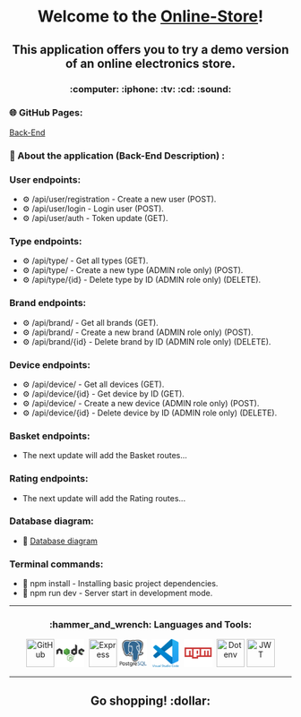 <h1 align="center">Welcome to the <a href="#" target="_blank">Online-Store</a>!</h1>

<!-- BLOG-POST-LIST:START -->

<div align="center">
<h2 align="center">This application offers you to try a demo version of an online electronics store.</h2>
<h3> :computer: :iphone: :tv: :cd: :sound: </div>
</div>

### :globe_with_meridians: GitHub Pages:

<a href="https://github.com/yevhen-arkhipov/online-store-backend" target="_blank">Back-End</a>

### :speech_balloon: About the application (Back-End Description) :

<h3>User endpoints:</h3>

- :gear: /api/user/registration - Create a new user (POST).
- :gear: /api/user/login - Login user (POST).
- :gear: /api/user/auth - Token update (GET).

<h3>Type endpoints:</h3>

- :gear: /api/type/ - Get all types (GET).
- :gear: /api/type/ - Create a new type (ADMIN role only) (POST).
- :gear: /api/type/{id} - Delete type by ID (ADMIN role only) (DELETE).

<h3>Brand endpoints:</h3>

- :gear: /api/brand/ - Get all brands (GET).
- :gear: /api/brand/ - Create a new brand (ADMIN role only) (POST).
- :gear: /api/brand/{id} - Delete brand by ID (ADMIN role only) (DELETE).

<h3>Device endpoints:</h3>

- :gear: /api/device/ - Get all devices (GET).
- :gear: /api/device/{id} - Get device by ID (GET).
- :gear: /api/device/ - Create a new device (ADMIN role only) (POST).
- :gear: /api/device/{id} - Delete device by ID (ADMIN role only) (DELETE).

<h3>Basket endpoints:</h3>

- The next update will add the Basket routes...

<h3>Rating endpoints:</h3>

- The next update will add the Rating routes...

<h3>Database diagram:</h3>

- :link: <a href="https://miro.com/app/board/uXjVNAAfCAw=/" target="_blank">Database diagram</a>

<h3>Terminal commands:</h3>

- :hammer: npm install - Installing basic project dependencies.
- :hammer: npm run dev - Server start in development mode.

---

<h3 align="center">:hammer_and_wrench: Languages and Tools:</h3>

<div align="center">
  <img src="https://i.imgur.com/OvqFdfS.png" title="GitHub" **alt="GitHub" width="50" height="50"/>
  <img src="https://github.com/devicons/devicon/blob/master/icons/nodejs/nodejs-original-wordmark.svg" title="Node.js" alt="Node.js" width="50" height="50"/>&nbsp;
  <img src="https://www.guayerd.com/wp-content/uploads/2021/04/expressjs-logo.svg" title="Express" **alt="Express" width="50" height="50"/>
  <img src="https://github.com/devicons/devicon/blob/master/icons/postgresql/postgresql-original-wordmark.svg" title="PostgreSQL" alt="PostgreSQL" width="50" height="50"/>&nbsp;
  <img src="https://github.com/devicons/devicon/blob/master/icons/vscode/vscode-original-wordmark.svg" title="VSCode" alt="VSCode" width="50" height="50"/>&nbsp;
  <img src="https://github.com/devicons/devicon/blob/master/icons/npm/npm-original-wordmark.svg" title="NPM" alt="NPM" width="50" height="50"/>&nbsp;
  <img src="https://raw.githubusercontent.com/motdotla/dotenv/master/dotenv.svg" title="Dotenv" **alt="Dotenv" width="50" height="50"/>
  <img src="https://10015.io/assets/tools/list/jwt-encoder-decoder.svg" title="JWT" **alt="JWT" width="50" height="50"/>
</div>

---

<!-- BLOG-POST-LIST:END -->

<h2 align="center">Go shopping! :dollar:</h2>
